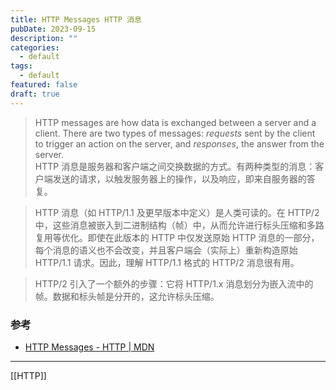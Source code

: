 ```yaml
---
title: HTTP Messages HTTP 消息
pubDate: 2023-09-15
description: ""
categories:
  - default
tags:
  - default
featured: false
draft: true
---
```


> HTTP messages are how data is exchanged between a server and a client. There are two types of messages: *requests* sent by the client to trigger an action on the server, and *responses*, the answer from the server.  
> HTTP 消息是服务器和客户端之间交换数据的方式。有两种类型的消息：客户端发送的请求，以触发服务器上的操作，以及响应，即来自服务器的答复。

> HTTP 消息（如 HTTP/1.1 及更早版本中定义）是人类可读的。在 HTTP/2 中，这些消息被嵌入到二进制结构（帧）中，从而允许进行标头压缩和多路复用等优化。即使在此版本的 HTTP 中仅发送原始 HTTP 消息的一部分，每个消息的语义也不会改变，并且客户端会（实际上）重新构造原始 HTTP/1.1 请求。因此，理解 HTTP/1.1 格式的 HTTP/2 消息很有用。

> HTTP/2 引入了一个额外的步骤：它将 HTTP/1.x 消息划分为嵌入流中的帧。数据和标头帧是分开的，这允许标头压缩。

### 参考

- [HTTP Messages - HTTP | MDN](https://developer.mozilla.org/en-US/docs/Web/HTTP/Messages)

---

[[HTTP]]
